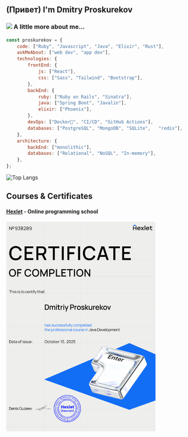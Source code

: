 <h2>(Привет)  I'm Dmitry Proskurekov</h2>

### <img src="https://media.giphy.com/media/VgCDAzcKvsR6OM0uWg/giphy.gif" width="50"> A little more about me...  

```javascript
const proskurekov = {
    code: ["Ruby", "Javascript", "Java", "Elixir", "Rust"],
    askMeAbout: ["web dev", "app dev"],
    technologies: {
        frontEnd: {
            js: ["React"],
            css: ["Sass", "Tailwind", "Bootstrap"],
        },
        backEnd: {
            ruby: ["Ruby on Rails", "Sinatra"],
            java: ["Spring Boot", "Javalin"],
            elixir: ["Phoenix"],
        },
        devOps: ["Docker🐳", "CI/CD", "GitHub Actions"],
        databases: ["PostgreSQL", "MongoDB", "SQLite",   "redis"],
    },
    architecture: {
        backEnd: ["monolithic"],
        databases: ["Relational", "NoSQL", "In-memory"],
    },
};
```

![Top Langs](https://github-readme-stats.vercel.app/api/top-langs/?username=proskdim&layout=compact)


## Courses & Certificates

#### [Hexlet](https://ru.hexlet.io/courses) - Online programming school

<img src="./images/hexlet_course.png" width="400">